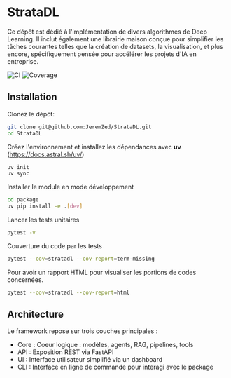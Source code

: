 # StrataDL

Ce dépôt est dédié à l'implémentation de divers algorithmes de Deep Learning. Il inclut également une librairie maison conçue pour simplifier les tâches courantes telles que la création de datasets, la visualisation, et plus encore, spécifiquement pensée pour accélérer les projets d'IA en entreprise.

![CI](https://github.com/JeremZed/StrataDL/workflows/CI%20-%20Tests%20stratadl/badge.svg)
![Coverage](https://img.shields.io/badge/coverage-94%25-brightgreen)


## Installation

Clonez le dépôt:

```bash
git clone git@github.com:JeremZed/StrataDL.git
cd StrataDL
```

Créez l'environnement et installez les dépendances avec **uv** (https://docs.astral.sh/uv/)

```bash
uv init
uv sync
```

Installer le module en mode développement

```bash
cd package
uv pip install -e .[dev]
```

Lancer les tests unitaires

```bash
pytest -v
```

Couverture du code par les tests

```bash
pytest --cov=stratadl --cov-report=term-missing
```

Pour avoir un rapport HTML pour visualiser les portions de codes concernées.
```bash
pytest --cov=stratadl --cov-report=html
```

## Architecture

Le framework repose sur trois couches principales :

- Core : Coeur logique : modèles, agents, RAG, pipelines, tools
- API : Exposition REST via FastAPI
- UI : Interface utilisateur simplifié via un dashboard
- CLI : Interface en ligne de commande pour interagi avec le package

